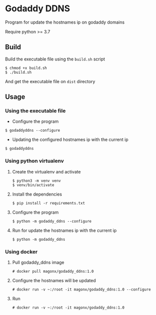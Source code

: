 # Godaddy DDNS
Program for update the hostnames ip on godaddy domains

Require python >= 3.7

## Build
Build the executable file using the ```build.sh``` script
```shell script
$ chmod +x build.sh
$ ./build.sh
```
And get the executable file on ```dist``` directory

## Usage
### Using the executable file
* Configure the program
```shell script
$ godaddyddns --configure
```
* Updating the configured hostnames ip with the current ip
```shell script
$ godaddyddns
```

### Using python virtualenv
1. Create the virtualenv and activate
    ```shell script
    $ python3 -m venv venv
    $ venv/bin/activate
    ```
2. Install the dependencies
    ```shell script
    $ pip install -r requirements.txt
    ```
3. Configure the program
    ```shell script
    $ python -m godaddy_ddns --configure
    ```
4. Run for update the hostnames ip with the current ip
    ```shell script
    $ python -m godaddy_ddns
    ```
### Using docker
1. Pull godaddy_ddns image
    ```shell script
    # docker pull magonx/godaddy_ddns:1.0
    ```
2. Configure the hostnames will be updated
    ```shell script
    # docker run -v ~:/root -it magonx/godaddy_ddns:1.0 --configure
    ```
3. Run
    ```shell script
    # docker run -v ~:/root -it magonx/godaddy_ddns:1.0
    ```
